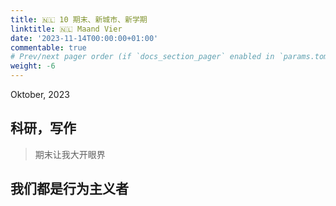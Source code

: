 ```yaml
---
title: 🇳🇱 10 期末、新城市、新学期
linktitle: 🇳🇱 Maand Vier
date: '2023-11-14T00:00:00+01:00'
commentable: true
# Prev/next pager order (if `docs_section_pager` enabled in `params.toml`)
weight: -6
---
```


Oktober, 2023

## 科研，写作

> 期末让我大开眼界

## 我们都是行为主义者

